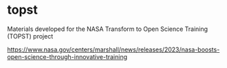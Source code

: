 # topst
Materials developed for the NASA Transform to Open Science Training (TOPST) project

<https://www.nasa.gov/centers/marshall/news/releases/2023/nasa-boosts-open-science-through-innovative-training>
